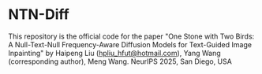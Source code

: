 # NTN-Diff

This repository is the official code for the paper "One Stone with Two Birds: A Null-Text-Null Frequency-Aware Diffusion Models for Text-Guided Image Inpainting" by Haipeng Liu (hpliu_hfut@hotmail.com), Yang Wang (corresponding author), Meng Wang. NeurIPS 2025, San Diego, USA
